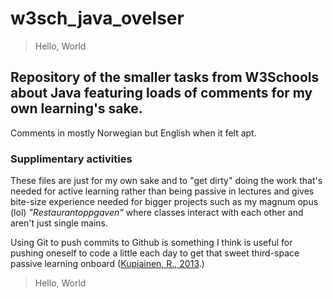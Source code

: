 ﻿# w3sch_java_ovelser

> Hello, World

## Repository of the smaller tasks from W3Schools about Java featuring loads of comments for my own learning's sake. 

Comments in mostly Norwegian but English when it felt apt.

### Supplimentary activities

These files are just for my own sake and to "get dirty" doing the work that's needed for active learning rather than being passive in lectures and gives bite-size experience needed for bigger projects such as my magnum opus (lol) *"Restaurantoppgaven"* where classes interact with each other and aren't just single mains.

Using Git to push commits to Github is something I think is useful for pushing oneself to code a little each day to get that sweet third-space passive learning onboard ([Kupiainen, R., 2013](https://journals.sagepub.com/doi/pdf/10.2304/pfie.2013.11.1.37).)


>Hello, World
